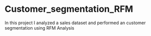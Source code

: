# Customer_segmentation_RFM
In this project I analyzed a sales dataset and performed an customer segmentation using RFM Analysis
